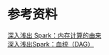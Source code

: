 # 参考资料
[深入浅出 Spark：内存计算的由来](https://mp.weixin.qq.com/s/uke6jspsuTwpgD-UtiGz3g)  
[深入浅出Spark：血统（DAG）](https://mp.weixin.qq.com/s/djHe9fz7IfX3O8ivAxodTw)